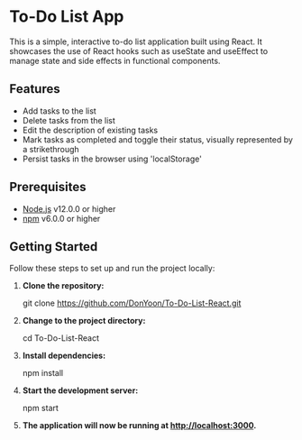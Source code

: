 # To-Do List App

This is a simple, interactive to-do list application built using React. It showcases the use of React hooks such as useState and useEffect to manage state and side effects in functional components.


## Features

- Add tasks to the list
- Delete tasks from the list
- Edit the description of existing tasks
- Mark tasks as completed and toggle their status, visually represented by a strikethrough
- Persist tasks in the browser using 'localStorage'

## Prerequisites

- [Node.js](https://nodejs.org/en/) v12.0.0 or higher
- [npm](https://www.npmjs.com/) v6.0.0 or higher

## Getting Started

Follow these steps to set up and run the project locally:

1. **Clone the repository:**

   git clone https://github.com/DonYoon/To-Do-List-React.git

2. **Change to the project directory:**
   
   cd To-Do-List-React
   
3. **Install dependencies:**

   npm install

4. **Start the development server:**

   npm start

5. **The application will now be running at [http://localhost:3000](http://localhost:3000).**
